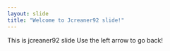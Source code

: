 ```yaml
---
layout: slide
title: "Welcome to Jcreaner92 slide!"
---
```

This is jcreaner92 slide 
Use the left arrow to go back!

